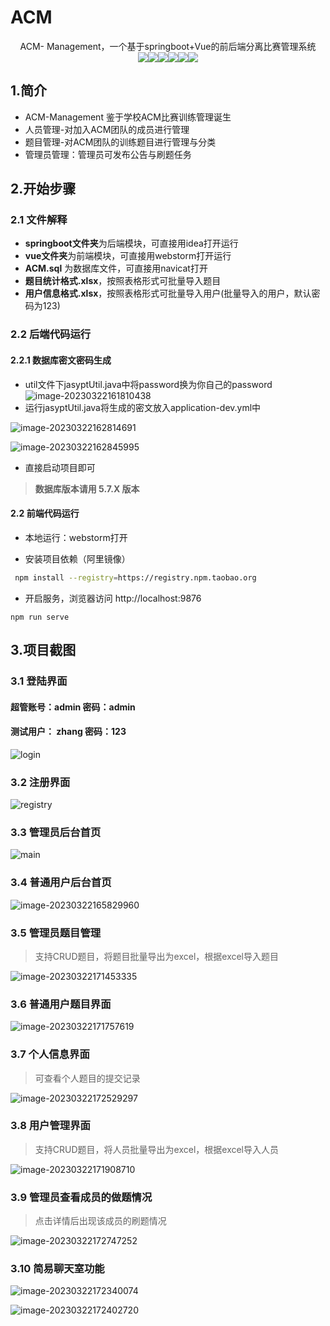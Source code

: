 # ACM

<p align="center">
   ACM- Management，一个基于springboot+Vue的前后端分离比赛管理系统
   <br>
    <img src="https://img.shields.io/badge/jdk-1.8+-brightgreen.svg" ></img><img src="https://img.shields.io/badge/springboot-2.3.1-brightgreen.svg" ></img><img src="https://img.shields.io/badge/mybatisplus-3.3.2-brightgreen.svg" ></img><img src="https://img.shields.io/badge/mysql-5.7.0-brightgreen.svg" ></img><img src="https://img.shields.io/badge/vue-2.6.10-brightgreen.svg" ></img><img src="https://img.shields.io/badge/elementui-2.8.2-brightgreen.svg" ></img>
</p>

## 1.简介

- ACM-Management 鉴于学校ACM比赛训练管理诞生
- 人员管理-对加入ACM团队的成员进行管理
- 题目管理-对ACM团队的训练题目进行管理与分类
- 管理员管理：管理员可发布公告与刷题任务

## 2.开始步骤

### 2.1 文件解释

- **springboot文件夹**为后端模块，可直接用idea打开运行
- **vue文件夹**为前端模块，可直接用webstorm打开运行
- **ACM.sql** 为数据库文件，可直接用navicat打开
- **题目统计格式.xlsx**，按照表格形式可批量导入题目
- **用户信息格式.xlsx**，按照表格形式可批量导入用户(批量导入的用户，默认密码为123)

### 2.2 后端代码运行

#### 2.2.1 数据库密文密码生成

- util文件下jasyptUtil.java中将password换为你自己的password![image-20230322161810438](https://s2.loli.net/2023/03/22/yiLwI7uFsXkCBUP.png)
- 运行jasyptUtil.java将生成的密文放入application-dev.yml中

![image-20230322162814691](https://s2.loli.net/2023/03/22/JpdqfcBoniyhvCt.png)

![image-20230322162845995](https://s2.loli.net/2023/03/22/2At6IGgHdsSJYiX.png)

- 直接启动项目即可

> **数据库版本请用  5.7.X 版本**

#### 2.2 前端代码运行

- 本地运行：webstorm打开

- 安装项目依赖（阿里镜像）

 ```bash
  npm install --registry=https://registry.npm.taobao.org
 ```

- 开启服务，浏览器访问 http://localhost:9876

```
npm run serve
```

## 3.项目截图

### 3.1 登陆界面

#### 超管账号：admin    密码：admin

#### 测试用户： zhang    密码：123

![login](https://s2.loli.net/2023/03/22/WpH1sdQgfGixr8n.png)

### 3.2 注册界面

![registry](https://s2.loli.net/2023/03/22/I8AXTPhvJyWtiYb.png)

### 3.3 管理员后台首页

![main](https://s2.loli.net/2023/03/22/bi2cy31TuA4omFO.png)

### 3.4 普通用户后台首页

![image-20230322165829960](https://s2.loli.net/2023/03/22/SH48ElCMqA9Zvgy.png)

### 3.5 管理员题目管理

> 支持CRUD题目，将题目批量导出为excel，根据excel导入题目

![image-20230322171453335](https://s2.loli.net/2023/03/22/eSZ2z4hH5aDMlN6.png)

### 3.6 普通用户题目界面

![image-20230322171757619](https://s2.loli.net/2023/03/22/wEregc2f87jCMWs.png)



### 3.7 个人信息界面

> 可查看个人题目的提交记录

![image-20230322172529297](https://s2.loli.net/2023/03/22/wGqmcnheUH5MZSF.png)



### 3.8 用户管理界面

> 支持CRUD题目，将人员批量导出为excel，根据excel导入人员

![image-20230322171908710](https://s2.loli.net/2023/03/22/xXSEuiOhVlsmKDt.png)

### 3.9 管理员查看成员的做题情况

> 点击详情后出现该成员的刷题情况

![image-20230322172747252](https://s2.loli.net/2023/03/22/SH4EfFNP8nyJzwO.png)



### 3.10 简易聊天室功能

![image-20230322172340074](https://s2.loli.net/2023/03/22/nQpoXxFR689Yvit.png)

![image-20230322172402720](https://s2.loli.net/2023/03/22/zhCqD9aApuIN4ZM.png)